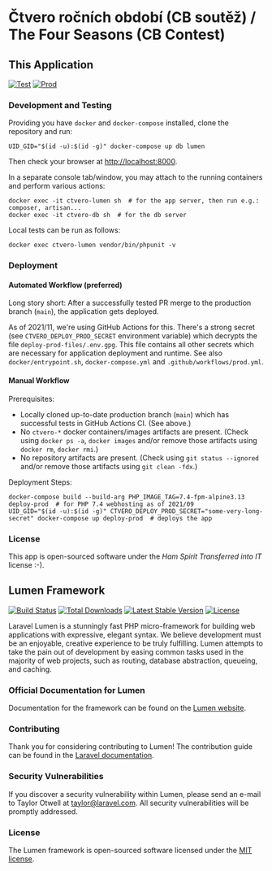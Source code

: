 # Čtvero ročních období (CB soutěž) / The Four Seasons (CB Contest)

## This Application

[![Test](https://github.com/fivaldi/ctvero-rocnich-obdobi/actions/workflows/test.yml/badge.svg)](https://github.com/fivaldi/ctvero-rocnich-obdobi/actions/workflows/test.yml)
[![Prod](https://github.com/fivaldi/ctvero-rocnich-obdobi/actions/workflows/prod.yml/badge.svg)](https://github.com/fivaldi/ctvero-rocnich-obdobi/actions/workflows/prod.yml)

### Development and Testing

Providing you have `docker` and `docker-compose` installed, clone the repository and run:

```
UID_GID="$(id -u):$(id -g)" docker-compose up db lumen
```

Then check your browser at <http://localhost:8000>.

In a separate console tab/window, you may attach to the running containers and perform various actions:

```
docker exec -it ctvero-lumen sh  # for the app server, then run e.g.: composer, artisan...
docker exec -it ctvero-db sh  # for the db server
```

Local tests can be run as follows:

```
docker exec ctvero-lumen vendor/bin/phpunit -v
```

### Deployment

#### Automated Workflow (preferred)

Long story short: After a successfully tested PR merge to the production branch (`main`), the application gets deployed.

As of 2021/11, we're using GitHub Actions for this.
There's a strong secret (see `CTVERO_DEPLOY_PROD_SECRET` environment variable) which decrypts the file `deploy-prod-files/.env.gpg`. This file contains all other secrets which are necessary for application deployment and runtime. See also `docker/entrypoint.sh`, `docker-compose.yml` and `.github/workflows/prod.yml`.

#### Manual Workflow

Prerequisites:

- Locally cloned up-to-date production branch (`main`) which has successful tests in GitHub Actions CI. (See above.)
- No `ctvero-*` docker containers/images artifacts are present. (Check using `docker ps -a`, `docker images` and/or remove those artifacts using `docker rm`, `docker rmi`.)
- No repository artifacts are present. (Check using `git status --ignored` and/or remove those artifacts using `git clean -fdx`.)

Deployment Steps:

```
docker-compose build --build-arg PHP_IMAGE_TAG=7.4-fpm-alpine3.13 deploy-prod  # for PHP 7.4 webhosting as of 2021/09
UID_GID="$(id -u):$(id -g)" CTVERO_DEPLOY_PROD_SECRET="some-very-long-secret" docker-compose up deploy-prod  # deploys the app
```

### License

This app is open-sourced software under the *Ham Spirit Transferred into IT* license :-).

## Lumen Framework

[![Build Status](https://travis-ci.org/laravel/lumen-framework.svg)](https://travis-ci.org/laravel/lumen-framework)
[![Total Downloads](https://img.shields.io/packagist/dt/laravel/framework)](https://packagist.org/packages/laravel/lumen-framework)
[![Latest Stable Version](https://img.shields.io/packagist/v/laravel/framework)](https://packagist.org/packages/laravel/lumen-framework)
[![License](https://img.shields.io/packagist/l/laravel/framework)](https://packagist.org/packages/laravel/lumen-framework)

Laravel Lumen is a stunningly fast PHP micro-framework for building web applications with expressive, elegant syntax. We believe development must be an enjoyable, creative experience to be truly fulfilling. Lumen attempts to take the pain out of development by easing common tasks used in the majority of web projects, such as routing, database abstraction, queueing, and caching.

### Official Documentation for Lumen

Documentation for the framework can be found on the [Lumen website](https://lumen.laravel.com/docs).

### Contributing

Thank you for considering contributing to Lumen! The contribution guide can be found in the [Laravel documentation](https://laravel.com/docs/contributions).

### Security Vulnerabilities

If you discover a security vulnerability within Lumen, please send an e-mail to Taylor Otwell at taylor@laravel.com. All security vulnerabilities will be promptly addressed.

### License

The Lumen framework is open-sourced software licensed under the [MIT license](https://opensource.org/licenses/MIT).
